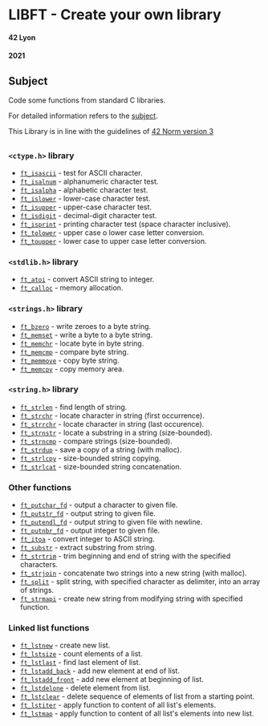 # LIBFT - Create your own library
#### 42 Lyon
#### 2021

## Subject

Code some functions from standard C libraries.

For detailed information refers to the [subject](./libft.en.subject.pdf).

This Library is in line with the guidelines of [42 Norm version 3](./.en.norm.pdf)

## 

### `<ctype.h>` library

* [`ft_isascii`](ft_isascii.c)	- test for ASCII character.
* [`ft_isalnum`](ft_isalnum.c)	- alphanumeric character test.
* [`ft_isalpha`](ft_isalpha.c)	- alphabetic character test.
* [`ft_islower`](ft_islower.c)	- lower-case character test.
* [`ft_isupper`](ft_isupper.c)	- upper-case character test.
* [`ft_isdigit`](ft_isdigit.c)	- decimal-digit character test.
* [`ft_isprint`](ft_isprint.c)	- printing character test (space character inclusive).
* [`ft_tolower`](ft_tolower.c)	- upper case o lower case letter conversion.
* [`ft_toupper`](ft_toupper.c)	- lower case to upper case letter conversion.

### `<stdlib.h>` library

* [`ft_atoi`](ft_atoi.c)		- convert ASCII string to integer.
* [`ft_calloc`](ft_calloc.c)	- memory allocation.

### `<strings.h>` library

* [`ft_bzero`](ft_bzero.c)		- write zeroes to a byte string.
* [`ft_memset`](ft_memset.c)	- write a byte to a byte string.
* [`ft_memchr`](ft_memchr.c)	- locate byte in byte string.
* [`ft_memcmp`](ft_memcmp.c)	- compare byte string.
* [`ft_memmove`](ft_memmove.c)	- copy byte string.
* [`ft_memcpy`](ft_memcpy.c)	- copy memory area.

### `<string.h>` library

* [`ft_strlen`](ft_strlen.c)	- find length of string.
* [`ft_strchr`](ft_strchr.c)	- locate character in string (first occurrence).
* [`ft_strrchr`](ft_strrchr.c)	- locate character in string (last occurence).
* [`ft_strnstr`](ft_strnstr.c)	- locate a substring in a string (size-bounded).
* [`ft_strncmp`](ft_strncmp.c)  - compare strings (size-bounded).
* [`ft_strdup`](ft_strdup.c)	- save a copy of a string (with malloc).
* [`ft_strlcpy`](ft_strlcpy.c)	- size-bounded string copying.
* [`ft_strlcat`](ft_strlcat.c)	- size-bounded string concatenation.

### Other functions

* [`ft_putchar_fd`](ft_putchar_fd.c)	- output a character to given file.
* [`ft_putstr_fd`](ft_putstr_fd.c)		- output string to given file.
* [`ft_putendl_fd`](ft_putendl_fd.c)	- output string to given file with newline.
* [`ft_putnbr_fd`](ft_putnbr_fd.c)		- output integer to given file.
* [`ft_itoa`](ft_itoa.c)				- convert integer to ASCII string.
* [`ft_substr`](ft_substr.c)			- extract substring from string.
* [`ft_strtrim`](ft_strtrim.c)			- trim beginning and end of string with the specified characters.
* [`ft_strjoin`](ft_strjoin.c)			- concatenate two strings into a new string (with malloc).
* [`ft_split`](ft_split.c)				- split string, with specified character as delimiter, into an array of strings.
* [`ft_strmapi`](ft_strmapi.c)			- create new string from modifying string with specified function.

### Linked list functions

* [`ft_lstnew`](ft_lstnew.c)				- create new list.
* [`ft_lstsize`](ft_lstsize.c)				- count elements of a list.
* [`ft_lstlast`](ft_lstlast.c)				- find last element of list.
* [`ft_lstadd_back`](ft_lstadd_back.c)		- add new element at end of list.
* [`ft_lstadd_front`](ft_lstadd_front.c)	- add new element at beginning of list.
* [`ft_lstdelone`](ft_lstdelone.c)			- delete element from list.
* [`ft_lstclear`](ft_lstclear.c)			- delete sequence of elements of list from a starting point.
* [`ft_lstiter`](ft_lstiter.c)			- apply function to content of all list's elements.
* [`ft_lstmap`](ft_lstmap.c)				- apply function to content of all list's elements into new list.